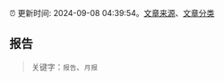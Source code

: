 :alarm_clock: 更新时间: 2024-09-08 04:39:54。[文章来源](/README.md)、[文章分类](/TAGS.md)

## 报告


> 关键字：`报告`、`月报`



